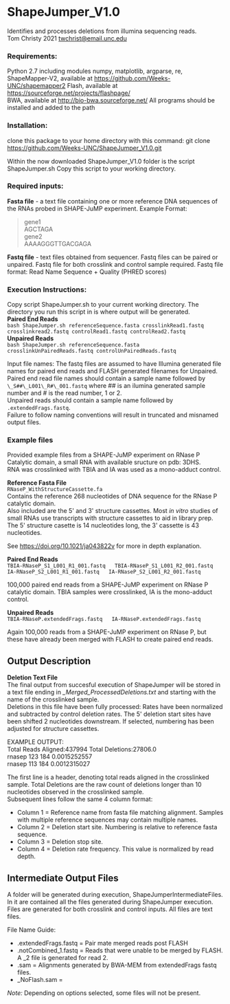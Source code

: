 # ShapeJumper_V1.0
Identifies and processes deletions from illumina sequencing reads.  
Tom Christy 2021
twchrist@email.unc.edu

### Requirements:  
Python 2.7  including modules numpy, matplotlib, argparse, re, 
ShapeMapper-V2, available at https://github.com/Weeks-UNC/shapemapper2
Flash, available at https://sourceforge.net/projects/flashpage/  
BWA, available at http://bio-bwa.sourceforge.net/
All programs should be installed and added to the path

### Installation:
clone this package to your home directory with this command:
git clone https://github.com/Weeks-UNC/ShapeJumper_V1.0.git

Within the now downloaded ShapeJumper_V1.0 folder is the script ShapeJumper.sh
Copy this script to your working directory.

### Required inputs:
**Fasta file** - a text file containing one or more reference DNA sequences of the RNAs probed in SHAPE-JuMP experiment.
Example Format:
>gene1  
AGCTAGA  
>gene2  
AAAAGGGTTGACGAGA  

**Fastq file** - text files obtained from sequencer. Fastq files can be paired or unpaired. Fastq file for both crosslink and control sample required.
Fastq file format:
Read Name
Sequence
+
Quality (PHRED scores)

### Execution Instructions:
Copy script ShapeJumper.sh to your current working directory. The directory you run this script in is where output will be generated.  
**Paired End Reads**  
`bash ShapeJumper.sh referenceSequence.fasta crosslinkRead1.fastq crosslinkread2.fastq controlRead1.fastq controlRead2.fastq`  
**Unpaired Reads**  
`bash ShapeJumper.sh referenceSequence.fasta crosslinkUnPairedReads.fastq controlUnPairedReads.fastq`  

Input file names: The fastq files are assumed to have Illumina generated file names for paired end reads and FLASH generated filenames for Unpaired.  
Paired end read file names should contain a sample name followed by `\_S##\_L001\_R#\_001.fastq` where ## is an ilumina generated sample number and # is the read number, 1 or 2.  
Unpaired reads should contain a sample name followed by `.extendedFrags.fastq`.  
Failure to follow naming conventions will result in truncated and misnamed output files.

### Example files  
Provided example files from a SHAPE-JuMP experiment on RNase P Catalytic domain, a small RNA with available sructure on pdb: 3DHS.  
RNA was crosslinked with TBIA and IA was used as a mono-adduct control.  

**Reference Fasta File**  
`RNaseP_WithStructureCassette.fa`  
Contains the reference 268 nucleotides of DNA sequence for the RNase P catalytic domain.  
Also included are the 5' and 3' structure cassettes. Most _in vitro_ studies of small RNAs use transcripts with structure cassettes to aid in library prep.  
The 5' structure casette is 14 nucleotides long, the 3' cassette is 43 nucleotides.  

See https://doi.org/10.1021/ja043822v for more in depth explanation.  

**Paired End Reads**  
`TBIA-RNaseP_S1_L001_R1_001.fastq  
TBIA-RNaseP_S1_L001_R2_001.fastq  
IA-RNaseP_S2_L001_R1_001.fastq  
IA-RNaseP_S2_L001_R2_001.fastq`  

100,000 paired end reads from a SHAPE-JuMP experiment on RNase P catalytic domain. TBIA samples were crosslinked, IA is the mono-adduct control.  

**Unpaired Reads**  
`TBIA-RNaseP.extendedFrags.fastq  
IA-RNaseP.extendedFrags.fastq`  

Again 100,000 reads from a SHAPE-JuMP experiment on RNase P, but these have already been merged with FLASH to create paired end reads.

## Output Description  

**Deletion Text File**  
The final output from succesful execution of ShapeJumper will be stored in a text file ending in *_Merged_ProcessedDeletions.txt* and starting with the name of the crosslinked sample.  
Deletions in this file have been fully processed: Rates have been normalized and subtracted by control deletion rates. The 5' deletion start sites have been shifted 2 nucleotides downstream. If selected, numbering has been adjusted for structure cassettes.

EXAMPLE OUTPUT:  
Total Reads Aligned:437994      Total Deletions:27806.0  
rnasep  123     184     0.0015252557  
rnasep  113     184     0.0012315027  

The first line is a header, denoting total reads aligned in the crosslinked sample. Total Deletions are the raw count of deletions longer than 10 nucleotides observed in the crosslinked sample.  
Subsequent lines follow the same 4 column format:  
- Column 1 = Reference name from fasta file matching alignment. Samples with multiple reference sequences may contain multiple names.
- Column 2 = Deletion start site. Numbering is relative to reference fasta sequence.
- Column 3 = Deletion stop site.
- Column 4 = Deletion rate frequency. This value is normalized by read depth.

## Intermediate Output Files  
A folder will be generated during execution, ShapeJumperIntermediateFiles. In it are contained all the files generated during ShapeJumper execution. Files are generated for both crosslink and control inputs. All files are text files.  

File Name Guide:
- .extendedFrags.fastq = Pair mate merged reads post FLASH
- .notCombined_1.fastq = Reads that were unable to be merged by FLASH. A \_2 file is generated for read 2.
- .sam = Alignments generated by BWA-MEM from extendedFrags fastq files.
- \_NoFlash.sam =  


*Note:* Depending on options selected, some files will not be present.
